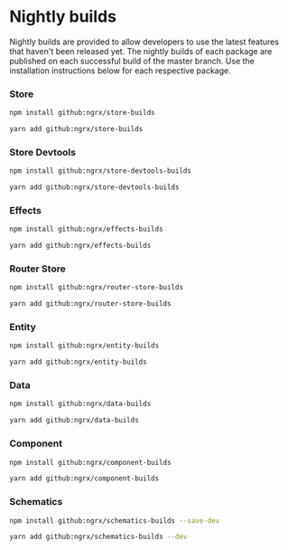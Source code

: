 # Nightly builds

Nightly builds are provided to allow developers to use the latest features that haven't been released yet. The nightly builds of each package are published on each successful build of the master branch. Use the installation instructions below for each respective package.

### Store

```sh
npm install github:ngrx/store-builds
```

```sh
yarn add github:ngrx/store-builds
```

### Store Devtools

```sh
npm install github:ngrx/store-devtools-builds
```

```sh
yarn add github:ngrx/store-devtools-builds
```

### Effects

```sh
npm install github:ngrx/effects-builds
```

```sh
yarn add github:ngrx/effects-builds
```

### Router Store

```sh
npm install github:ngrx/router-store-builds
```

```sh
yarn add github:ngrx/router-store-builds
```

### Entity

```sh
npm install github:ngrx/entity-builds
```

```sh
yarn add github:ngrx/entity-builds
```

### Data

```sh
npm install github:ngrx/data-builds
```

```sh
yarn add github:ngrx/data-builds
```

### Component

```sh
npm install github:ngrx/component-builds
```

```sh
yarn add github:ngrx/component-builds
```

### Schematics

```sh
npm install github:ngrx/schematics-builds --save-dev
```

```sh
yarn add github:ngrx/schematics-builds --dev
```
